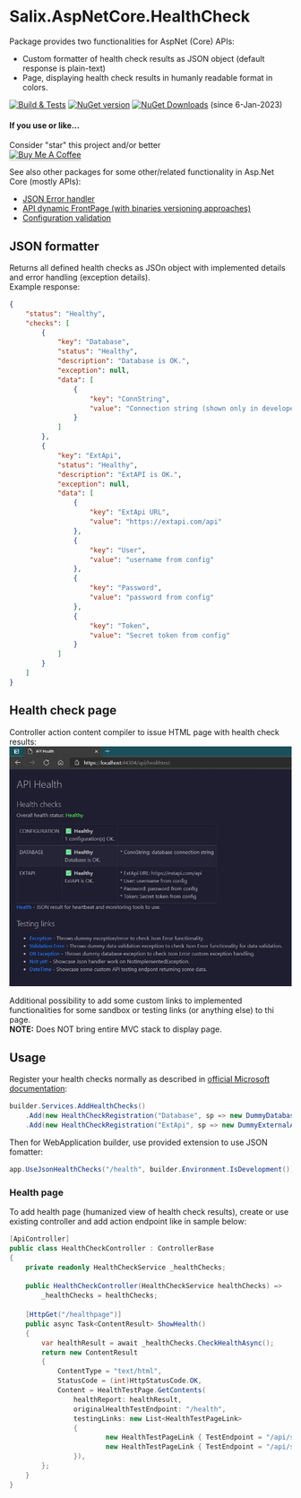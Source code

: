 # Salix.AspNetCore.HealthCheck

Package provides two functionalities for AspNet (Core) APIs:
- Custom formatter of health check results as JSON object (default response is plain-text)
- Page, displaying health check results in humanly readable format in colors.

[![Build & Tests](https://github.com/salixzs/AspNetCore.HealthCheck/actions/workflows/build_test.yml/badge.svg?branch=main)](https://github.com/salixzs/AspNetCore.HealthCheck/actions/workflows/build_test.yml)
[![NuGet version](https://img.shields.io/nuget/v/Salix.AspNetCore.HealthCheck.svg)](https://www.nuget.org/packages/Salix.AspNetCore.HealthCheck/)
[![NuGet Downloads](https://img.shields.io/nuget/dt/Salix.AspNetCore.HealthCheck.svg)](https://www.nuget.org/packages/Salix.AspNetCore.HealthCheck/) (since 6-Jan-2023)

#### If you use or like...

Consider "star" this project and/or better\
<a href="https://www.buymeacoffee.com/salixzs" target="_blank"><img src="https://www.buymeacoffee.com/assets/img/custom_images/orange_img.png" alt="Buy Me A Coffee" style="height: 32px !important;width: 146px !important;box-shadow: 0px 3px 2px 0px rgba(190, 190, 190, 0.5) !important;-webkit-box-shadow: 0px 3px 2px 0px rgba(190, 190, 190, 0.5) !important;" ></a>


See also other packages for some other/related functionality in Asp.Net Core (mostly APIs):
- [JSON Error handler](https://www.nuget.org/packages/Salix.AspNetCore.JsonExceptionHandler/)
- [API dynamic FrontPage (with binaries versioning approaches)](https://www.nuget.org/packages/Salix.AspNetCore.FrontPage/)
- [Configuration validation](https://www.nuget.org/packages/ConfigurationValidation.AspNetCore/)


## JSON formatter

Returns all defined health checks as JSOn object with implemented details and error handling (exception details).\
Example response:

```json
{
    "status": "Healthy",
    "checks": [
        {
            "key": "Database",
            "status": "Healthy",
            "description": "Database is OK.",
            "exception": null,
            "data": [
                {
                    "key": "ConnString",
                    "value": "Connection string (shown only in developer mode)"
                }
            ]
        },
        {
            "key": "ExtApi",
            "status": "Healthy",
            "description": "ExtAPI is OK.",
            "exception": null,
            "data": [
                {
                    "key": "ExtApi URL",
                    "value": "https://extapi.com/api"
                },
                {
                    "key": "User",
                    "value": "username from config"
                },
                {
                    "key": "Password",
                    "value": "password from config"
                },
                {
                    "key": "Token",
                    "value": "Secret token from config"
                }
            ]
        }
    ]
}
```

## Health check page

Controller action content compiler to issue HTML page with health check results:
![Health check page](./DocImages/health-check-page.JPG)

Additional possibility to add some custom links to implemented functionalities for some sandbox or testing links (or anything else) to thi page.\
**NOTE:** Does NOT bring entire MVC stack to display page.

## Usage

Register your health checks normally as described in [official Microsoft documentation](https://learn.microsoft.com/en-us/aspnet/core/host-and-deploy/health-checks?view=aspnetcore-7.0):

```csharp
builder.Services.AddHealthChecks()
    .Add(new HealthCheckRegistration("Database", sp => new DummyDatabaseHealthCheck(builder.Environment.IsDevelopment()), HealthStatus.Unhealthy, null, TimeSpan.FromSeconds(10)))
    .Add(new HealthCheckRegistration("ExtApi", sp => new DummyExternalApiHealthCheck(builder.Environment.IsDevelopment()), HealthStatus.Unhealthy, null, TimeSpan.FromSeconds(5)));
```

Then for WebApplication builder, use provided extension to use JSON fomatter:

```csharp
app.UseJsonHealthChecks("/health", builder.Environment.IsDevelopment());
```

### Health page

To add health page (humanized view of health check results), create or use existing controller and add action endpoint like in sample below:

```csharp
[ApiController]
public class HealthCheckController : ControllerBase
{
    private readonly HealthCheckService _healthChecks;

    public HealthCheckController(HealthCheckService healthChecks) =>
        _healthChecks = healthChecks;

    [HttpGet("/healthpage")]
    public async Task<ContentResult> ShowHealth()
    {
        var healthResult = await _healthChecks.CheckHealthAsync();
        return new ContentResult
        {
            ContentType = "text/html",
            StatusCode = (int)HttpStatusCode.OK,
            Content = HealthTestPage.GetContents(
                healthReport: healthResult,
                originalHealthTestEndpoint: "/health",
                testingLinks: new List<HealthTestPageLink>
                {
                        new HealthTestPageLink { TestEndpoint = "/api/sample/exception", Name = "Exception", Description = "Throws dummy exception/error to check Json Error functionality." },
                        new HealthTestPageLink { TestEndpoint = "/api/sample/validation", Name = "Validation Error", Description = "Throws dummy data validation exception to check Json Error functionality for data validation." },
                }),
        };
    }
}
```
